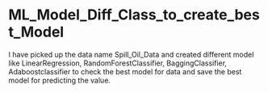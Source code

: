 # ML_Model_Diff_Class_to_create_best_Model
I have picked up the data name Spill_Oil_Data and created different model like LinearRegression, RandomForestClassifier, BaggingClassifier, Adaboostclassifier to check the best model for data and save the best model for predicting the value. 
